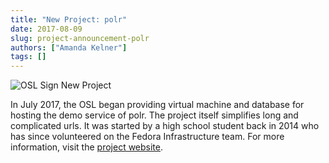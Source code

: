 ```yaml
---
title: "New Project: polr"
date: 2017-08-09
slug: project-announcement-polr
authors: ["Amanda Kelner"]
tags: []
---
```


![OSL Sign New Project](/images/NewProjectAdjustedImage.png#blog)

In July 2017, the OSL began providing virtual machine and database for hosting the demo service of polr. The project
itself simplifies long and complicated urls. It was started by a high school student back in 2014 who has since
volunteered on the Fedora Infrastructure team. For more information, visit the
[project website](https://polrproject.org/).
